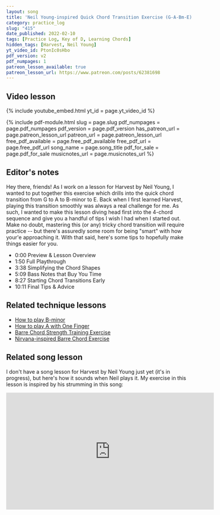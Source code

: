 ```yaml
---
layout: song
title: 'Neil Young-inspired Quick Chord Transition Exercise (G-A-Bm-E)'
category: practice_log
slug: "415"
date_published: 2022-02-10
tags: [Practice Log, Key of D, Learning Chords]
hidden_tags: [Harvest, Neil Young]
yt_video_id: PtonIc0sHbo
pdf_version: v2
pdf_numpages: 1
patreon_lesson_available: true
patreon_lesson_url: https://www.patreon.com/posts/62381698
---
```


## Video lesson

{% include youtube_embed.html yt_id = page.yt_video_id %}

{% include pdf-module.html slug = page.slug pdf_numpages = page.pdf_numpages pdf_version = page.pdf_version has_patreon_url = page.patreon_lesson_url patreon_url = page.patreon_lesson_url free_pdf_available = page.free_pdf_available free_pdf_url = page.free_pdf_url song_name = page.song_title pdf_for_sale = page.pdf_for_sale musicnotes_url = page.musicnotes_url %}

## Editor's notes

Hey there, friends! As I work on a lesson for Harvest by Neil Young, I wanted to put together this exercise which drills into the quick chord transition from G to A to B-minor to E. Back when I first learned Harvest, playing this transition smoothly was always a real challenge for me. As such, I wanted to make this lesson diving head first into the 4-chord sequence and give you a handful of tips I wish I had when I started out. Make no doubt, mastering this (or any) tricky chord transition will require practice -- but there's assuredly some room for being "smart" with how your'e approaching it. With that said, here's some tips to hopefully make things easier for you.

- 0:00 Preview & Lesson Overview
- 1:50 Full Playthrough
- 3:38 Simplifying the Chord Shapes
- 5:09 Bass Notes that Buy You Time
- 8:27 Starting Chord Transitions Early
- 10:11 Final Tips & Advice

## Related technique lessons

- [How to play B-minor](http://playsongnotes.com/lessons/59/)
- [How to play A with One Finger](http://playsongnotes.com/lessons/46/)
- [Barre Chord Strength Training Exercise](http://playsongnotes.com/lessons/99/)
- [Nirvana-inspired Barre Chord Exercise](http://playsongnotes.com/lessons/215/)

## Related song lesson

I don't have a song lesson for Harvest by Neil Young just yet (it's in progress), but here's how it sounds when Neil plays it. My exercise in this lesson is inspired by his strumming in this song:

<iframe width="560" height="315" src="https://www.youtube.com/embed/fOUNzIbz9K4" frameborder="0" allow="accelerometer; autoplay; encrypted-media; gyroscope; picture-in-picture" allowfullscreen></iframe>
